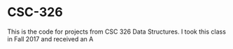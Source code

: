 # CSC-326

This is the code for projects from CSC 326 Data Structures. 
I took this class in Fall 2017 and received an A 
